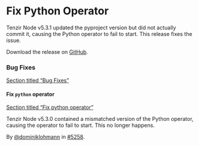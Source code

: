 # Fix Python Operator

Tenzir Node v5.3.1 updated the pyproject version but did not actually commit it, causing the Python operator to fail to start. This release fixes the issue.

Download the release on [GitHub](https://github.com/tenzir/tenzir/releases/tag/v5.3.2).

### Bug Fixes

[Section titled “Bug Fixes”](#bug-fixes)

#### Fix `python` operator

[Section titled “Fix python operator”](#fix-python-operator)

Tenzir Node v5.3.0 contained a mismatched version of the Python operator, causing the operator to fail to start. This no longer happens.

By [@dominiklohmann](https://github.com/dominiklohmann) in [#5258](https://github.com/tenzir/tenzir/pull/5258).